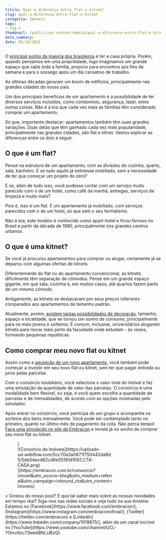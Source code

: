 ```yaml
---
titulo: Qual a diferença entre flat e kitnet?
slug: qual-a-diferenca-entre-flat-e-kitnet
categoria: Imóveis
tags:
- tag-1
thumbnail: /public/cms-content/media/qual-a-diferenca-entre-flat-e-kitnet.jpg
meta_summary: 
date: 05/10/2021
---
```

O [principal sonho da maioria dos brasileiros](https://www.embracon.com.br/blog/como-conquistar-a-estabilidade-da-casa-propria) é ter a casa própria. Porém, quando pensamos em uma propriedade, logo imaginamos um grande espaço que cabe toda a família, propício para encontros aos fins de semana e para o sossego após um dia cansativo de trabalho.

As últimas décadas geraram um boom de edifícios, principalmente nas grandes cidades do nosso país.

Um dos principais benefícios de um apartamento é a possibilidade de ter diversos serviços incluídos, como condomínio, segurança, lazer, entre outras coisas. Não é à toa que cada vez mais as famílias têm considerado comprar um apartamento.

Só que, importante destacar: apartamentos também têm suas grandes variações. Duas delas que têm ganhado cada vez mais popularidade, principalmente nas grandes cidades, são flat e kitnet. Vamos explicar as diferenças entre os dois a seguir.

O que é um flat?
----------------

Pense na estrutura de um apartamento, com as divisões de cozinha, quarto, sala, banheiro. E se tudo aquilo já estivesse mobiliado, sem a necessidade de ter que começar um projeto do zero?

E se, além de tudo isso, você pudesse contar com um serviço muito parecido com o de um hotel, como café da manhã, entregas, serviços de limpeza e muito mais?

Pois é, isso é um flat. É um apartamento já mobiliado, com serviços parecidos com o de um hotel, só que sem o seu formalismo.

Não à toa, este modelo é conhecido como apart-hotel e ficou famoso no Brasil a partir da década de 1980, principalmente nos grandes centros urbanos.

O que é uma kitnet?
-------------------

Se você já procurou apartamentos para comprar ou alugar, certamente já se deparou com algumas ofertas de kitnets.

Diferentemente do flat ou do apartamento convencional, as kitnets dificilmente têm separação de cômodos. Pense em um grande espaço gigante, em que sala, cozinha e, em muitos casos, até quartos fazem parte de um mesmo cômodo.

Antigamente, as kitnets se destacavam por seus preços inferiores comparados aos apartamentos de tamanho padrão.

Atualmente, porém, [existem tantas possibilidades de decoração](https://www.embracon.com.br/blog/5-dicas-de-como-otimizar-espaco-em-ambientes-pequenos), tamanho, espaço e localidade, que se tornou um sonho de consumo, principalmente para os mais jovens e solteiros. É comum, inclusive, universitários alugarem kitnets para morar mais perto da faculdade onde estudam - às vezes, formando pequenas repúblicas.

Como comprar meu novo flat ou kitnet
------------------------------------

Assim como a [aquisição de um novo apartamento](https://www.embracon.com.br/blog/como-comprar-um-apartamento), você também pode começar a investir em seu novo flat ou kitnet, sem ter que pagar entrada ou juros pelas parcelas.

Com o consórcio imobiliário, você seleciona o valor total do imóvel e faz uma simulação da quantidade de valor das parcelas. O consórcio é uma modalidade bem flexível, ou seja, é você quem escolhe a quantidade de parcelas e de mensalidades, de acordo com as opções mostradas pelo simulador.

Após entrar no consórcio, você participa de um grupo e acompanha os sorteios dos bens mensalmente. Você pode ser contemplado tanto no primeiro, quanto no último mês de pagamento da cota. Não perca tempo! [Faça uma simulação no site da Embracon](http://www.embracon.com.br/consorcio) e invista já no sonho de comprar seu novo flat ou kitnet.

<figure class="w-richtext-figure-type-image w-richtext-align-center" style="max-width:310px">[<div>![Consórcio de Imóveis](https://uploads-ssl.webflow.com/5cc70a3a0871f750442da9d5/5eb04ecd82cd6e55181d1097_CTA-CASA.png)</div>](https://embracon.com.br/consorcio?imovel&utm_source=blog&utm_medium=referral&utm_campaign=inbound_cta&utm_content=imoveis)</figure>> Gostou do nosso post? E que tal saber mais sobre as nossas novidades em tempo real? Siga-nos nas redes sociais e veja tudo na sua timeline. Estamos no [Facebook](https://www.facebook.com/embracon/), [Instagram](https://www.instagram.com/embraconoficial/), [Twitter](https://twitter.com/embracon) e [LinkedIn](https://www.linkedin.com/company/1018875/), além de um canal incrível no [YouTube](https://www.youtube.com/channel/UCL-Y0mv9zc73Iek48NLUBzQ).

